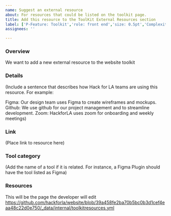 ```yaml
---
name: Suggest an external resource
about: For resources that could be listed on the toolkit page.
title: Add this resource to the ToolKit External Resources section
label: ['P-Feature: Toolkit','role: front end','size: 0.5pt','Complexity: Missing']
assignees: ''

---
```


### Overview 
We want to add a new external resource to the website toolkit

### Details
(Include a sentence that describes how Hack for LA teams are using this resource. For example: 

Figma: Our design team uses Figma to create wireframes and mockups.
Github: We use github for our project management and to streamline development.
Zoom: HackforLA uses zoom for onboarding and weekly meetings)

### Link
(Place link to resource here)

### Tool category
(Add the name of a tool if it is related.  For instance, a Figma Plugin should have the tool listed as Figma)

### Resources
This will be the page the developer will edit https://github.com/hackforla/website/blob/39a458fe2ba70b5bc0b3d1cef4eaa48c22d0e750/_data/internal/toolkitresources.yml
